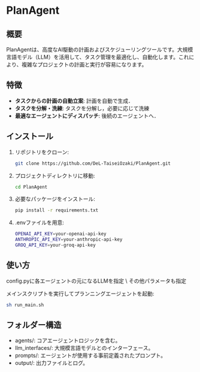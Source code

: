 # PlanAgent

## 概要
PlanAgentは、高度なAI駆動の計画およびスケジューリングツールです。大規模言語モデル（LLM）を活用して、タスク管理を最適化し、自動化します。これにより、複雑なプロジェクトの計画と実行が容易になります。

## 特徴
- **タスクからの計画の自動立案**: 計画を自動で生成．
- **タスクを分解・洗練**: タスクを分解し，必要に応じて洗練
- **最適なエージェントにディスパッチ**: 後続のエージェントへ．

## インストール
1. リポジトリをクローン:
    ```bash
    git clone https://github.com/DeL-TaiseiOzaki/PlanAgent.git
    ```
2. プロジェクトディレクトリに移動:
    ```bash
    cd PlanAgent
    ```
3. 必要なパッケージをインストール:
    ```bash
    pip install -r requirements.txt
    ```
4. .envファイルを用意:
    ```bash
    OPENAI_API_KEY=your-openai-api-key
    ANTHROPIC_API_KEY=your-anthropic-api-key
    GROQ_API_KEY=your-groq-api-key
    ```

## 使い方

config.pyに各エージェントの元になるLLMを指定 \\
その他パラメータも指定

メインスクリプトを実行してプランニングエージェントを起動:
```bash
sh run_main.sh
```

## フォルダー構造

- agents/: コアエージェントロジックを含む。
- llm_interfaces/: 大規模言語モデルとのインターフェース。
- prompts/: エージェントが使用する事前定義されたプロンプト。
- output/: 出力ファイルとログ。